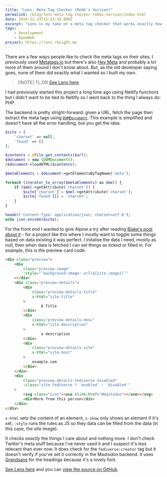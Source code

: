 ```yaml
---
title: "Lens: Meta Tag Checker (Robb's Version)"
permalink: /blog/lens-meta-tag-checker-robbs-version/index.html
date: 2024-12-23T15:53:34.000Z
excerpt: "Lens is my take on a meta tag checker that works exactly how I want it to"
tags:
    - Development
    - OpenWeb
project: https://lens.rknight.me
---
```


There are a few ways people like to check the meta tags on their sites. I previously used [Metatags.io](https://metatags.io/) but there's also [Hey Meta](https://www.heymeta.com/) and probably a lot more of them around I don't know about. But, as the old developer saying goes, none of them did exactly what I wanted so I built my own.

> [!NOTE] TL;DR
> [See Lens here](https://lens.rknight.me/).

I had previously started this project a long time ago using Netlify functions but I didn't want to be tied to Netlify so I went back to the thing I always do: PHP.

The backend is pretty stright-forward: given a URL, fetch the page then extract the meta tags using [`DOMDocument`](https://www.php.net/manual/en/class.domdocument.php). This example is simplified and doesn't have all the error handling, but you get the idea.

```php
$site = [
	'charset' => null,
	'found' => []
];

$contents = @file_get_contents($url);
$document = new \DOMDocument();
@$document->loadHTML($contents);

$metaElements = $document->getElementsByTagName('meta');

foreach (iterator_to_array($metaElements) as $mel) {
	if ($mel->getAttribute('charset')) {
        $site['charset'] = $mel->getAttribute('charset');
        $site['found'][] = 'charset';
    }
}

header('Content-Type: application/json; charset=utf-8');
echo json_encode($site);
```

For the front end I wanted to give Alpine a try after reading [Blake's post about it](https://blakewatson.com/journal/alpinejs-for-home-cooked-apps/) - for a project like this where I mostly want to toggle some things based on data existing it was perfect. I initalise the data I need, mostly as null, then when data is fetched I can set things as ticked or filled in. For example, this is the preview card code:

```html
<div class="preview">
    <div 
        class="preview-image" 
        :style="`background-image: url(${site.image})`"
    ></div>
    <div class="preview-details">
        <div 
            class="preview-details-title" 
            x-html="site.title"
        >
                A Title
        </div>
        <div 
            class="preview-details-desc" 
            x-html="site.description"
        >
                a description
        </div>
        <div 
            class="preview-details-site" 
            x-html="site.host"
        >
            example.com
        </div>
    </div>
    <div
        class="preview-details-fediverse disabled" 
        :class="site.fediverse ? 'enabled' : 'disabled'"
    >
        <svg class="icon"><use xlink:href="#mastodon"></use></svg> 
        <div>More from this person</div>
    </div>
</div>
```

`x-html` sets the content of an element, `x-show` only shows an element if it's set, `:style` runs the rules as JS so they data can be filled from the data (in this case, the site image). 

It checks _exactly_ the things I care about and nothing more. I don't check Twitter's meta stuff because I've never used it and I suspect it's less relevant than ever now. It does check for the `fediverse:creator` tag but it doesn't verify if you've set it correctly in the Mastodon backend. It uses [Grandsans](https://simplebits.shop/products/grandsans) for the headings because it's a lovely font.

[See Lens here](https://lens.rknight.me/) and you can [view the source on GitHub](https://github.com/rknightuk/lens).